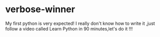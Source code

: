 # verbose-winner
My first python is very expected! I really don't know how to write it ,just follow a video called Learn Python in 90 minutes,let's do it !!!
